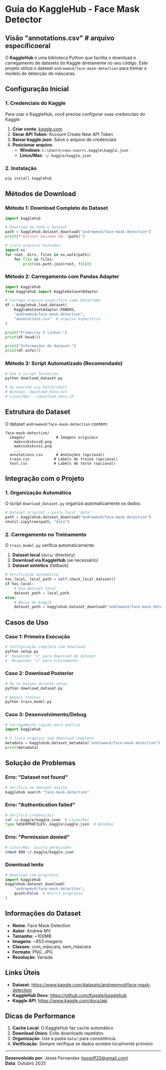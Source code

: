 ﻿# Guia do KaggleHub - Face Mask Detector

## Visão     "annotations.csv"  # arquivo específicoeral

O **KaggleHub** é uma biblioteca Python que facilita o download e carregamento de datasets do Kaggle diretamente no seu código. Este projeto utiliza o dataset `andrewmvd/face-mask-detection` para treinar o modelo de detecção de máscaras.

## Configuração Inicial

### 1. Credenciais do Kaggle

Para usar o KaggleHub, você precisa configurar suas credenciais do Kaggle:

1. **Criar conta**: [kaggle.com](https://www.kaggle.com)
2. **Gerar API Token**: Account  Create New API Token
3. **Baixar kaggle.json**: Salve o arquivo de credenciais
4. **Posicionar arquivo**:
   - **Windows**: `C:\Users\<seu-user>\.kaggle\kaggle.json`
   - **Linux/Mac**: `~/.kaggle/kaggle.json`

### 2. Instalação

```bash
pip install kagglehub
```

## Métodos de Download

### Método 1: Download Completo do Dataset

```python
import kagglehub

# Download de todo o dataset
path = kagglehub.dataset_download("andrewmvd/face-mask-detection")
print(f"Dataset baixado em: {path}")

# Lista arquivos baixados
import os
for root, dirs, files in os.walk(path):
    for file in files:
        print(os.path.join(root, file))
```

### Método 2: Carregamento com Pandas Adapter

```python
import kagglehub
from kagglehub import KaggleDatasetAdapter

# Carrega arquivo específico como DataFrame
df = kagglehub.load_dataset(
    KaggleDatasetAdapter.PANDAS,
    "andrewmvd/face-mask-detection",
    "annotations.csv"  # arquivo específica
)

print("Primeiras 5 linhas:")
print(df.head())

print("Informações do dataset:")
print(df.info())
```

### Método 3: Script Automatizado (Recomendado)

```bash
# Use o script fornecido
python download_dataset.py

# Ou execute via batch/shell
# Windows: download_data.bat
# Linux/Mac: ./download_data.sh
```

##  Estrutura do Dataset

O dataset `andrewmvd/face-mask-detection` contém:

```
face-mask-detection/
  images/              # Imagens originais
    maksssksksss0.png
    maksssksksss1.png
    ...
  annotations.csv      # Anotações (opcional)
  train.csv           # Labels de treino (opcional)
  test.csv            # Labels de teste (opcional)
```

## Integração com o Projeto

### 1. Organização Automática

O script `download_dataset.py` organiza automaticamente os dados:

```python
# Dataset original → pasta local 'data'
path = kagglehub.dataset_download("andrewmvd/face-mask-detection")
shutil.copytree(path, "data")
```

### 2. Carregamento no Treinamento

O `train_model.py` verifica automaticamente:

1. **Dataset local** (`data/` directory)
2. **Download via KaggleHub** (se necessário)
3. **Dataset sintético** (fallback)

```python
# Verificação automática
has_local, local_path = self.check_local_dataset()
if has_local:
    # Usa dataset local
    dataset_path = local_path
else:
    # Baixa do Kaggle
    dataset_path = kagglehub.dataset_download("andrewmvd/face-mask-detection")
```

##  Casos de Uso

### Caso 1: Primeira Execução

```bash
# Configuração completa com download
python setup.py
#  Responder "s" para download do dataset
#  Responder "s" para treinamento
```

### Caso 2: Download Posterior

```bash
# Se no baixou durante setup
python download_dataset.py

# Depois treinar
python train_model.py
```

### Caso 3: Desenvolvimento/Debug

```python
# Carregamento rápido para análise
import kagglehub

# S lista arquivos sem download completo
metadata = kagglehub.dataset_metadata("andrewmvd/face-mask-detection")
print(metadata)
```

## Solução de Problemas

### Erro: "Dataset not found"
```bash
# Verifica se dataset existe
kagglehub search "face-mask-detection"
```

### Erro: "Authentication failed"
```bash
# Verifica credenciais
cat ~/.kaggle/kaggle.json  # Linux/Mac
type %USERPROFILE%\.kaggle\kaggle.json  # Windows
```

### Erro: "Permission denied"
```bash
# Linux/Mac: ajusta permissões
chmod 600 ~/.kaggle/kaggle.json
```

### Download lento
```python
# Download com progresso
import kagglehub
kagglehub.dataset_download(
    "andrewmvd/face-mask-detection",
    quiet=False  # Mostra progresso
)
```


## Informações do Dataset

- **Nome**: Face Mask Detection
- **Autor**: Andrew MV
- **Tamanho**: ~100MB
- **Imagens**: ~853 imagens
- **Classes**: com_máscara, sem_máscara
- **Formato**: PNG, JPG
- **Resolução**: Variada

## Links Úteis

- **Dataset**: https://www.kaggle.com/datasets/andrewmvd/face-mask-detection
- **KaggleHub Docs**: https://github.com/Kaggle/kagglehub
- **Kaggle API**: https://www.kaggle.com/docs/api

##  Dicas de Performance

1. **Cache Local**: O KaggleHub faz cache automático
2. **Download Único**: Evite downloads repetidos
3. **Organização**: Use a pasta `data/` para consistência
4. **Verificação**: Sempre verifique se dados existem localmente primeiro

---

**Desenvolvido por**: Jesse Fernandes (jesseff20@gmail.com)  
**Data**: Outubro 2025
